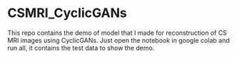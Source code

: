 # CSMRI_CyclicGANs
This repo contains the demo of model that I made for reconstruction of CS MRI images using CyclicGANs. Just open the notebook in google colab and run all, it contains the test data to show the demo. 
